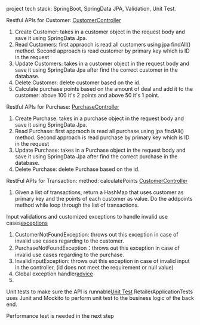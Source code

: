 project tech stack: SpringBoot, SpringData JPA, Validation, Unit Test.


Restful APIs for Customer: [CustomerController](https://github.com/undefeatedzombie/webapi/blob/main/src/main/java/com/webapi/retailer/controller/CustomerController.java)
1. Create Customer: takes in a customer object in the request body and save it using SpringData Jpa.
2. Read Customers: first appraoch is read all customers using jpa findAll() method. Second approach is read customer by primary key which is ID in the request
3. Update Customers: takes in a customer object in the request body and save it using SpringData Jpa after find the correct customer in the database.
4. Delete Customer: delete customer based on the id.
5. Calculate purchase points based on the amount of deal and add it to the customer: above 100 it's 2 points and above 50 it's 1 point.

Restful APIs for Purchase: [PurchaseController](https://github.com/undefeatedzombie/webapi/blob/main/src/main/java/com/webapi/retailer/controller/PurchaseController.java)
1. Create Purchase: takes in a purchase object in the request body and save it using SpringData Jpa.
2. Read Purchase: first appraoch is read all purchase using jpa findAll() method. Second approach is read purchase by primary key which is ID in the request
3. Update Purchase: takes in a Purchase object in the request body and save it using SpringData Jpa after find the correct purchase in the database.
4. Delete Purchase: delete Purchase based on the id.

RestFul APIs for Transaction: method: calculatePoints
[CustomerController](https://github.com/undefeatedzombie/webapi/blob/main/src/main/java/com/webapi/retailer/controller/CustomerController.java)
1. Given a list of transactions, return a HashMap that uses customer as primary key and the points of each customer as value. Do the addpoints method while loop through the list of transactions.

Input validations and customized exceptions to handle invalid use cases[exceptions](https://github.com/undefeatedzombie/webapi/tree/main/src/main/java/com/webapi/retailer/exception)
1. CustomerNotFoundException: throws out this exception in case of invalid use cases regarding to the customer.
2. PurchaseNotFoundException：throws out this exception in case of invalid use cases regarding to the purchase.
3. InvalidInputException: throws out this exception in case of invalid input in the controller, (id does not meet the requirement or null value)
4. Global exception handler[advice](https://github.com/undefeatedzombie/webapi/tree/main/src/main/java/com/webapi/retailer/advice)
5.
Unit tests to make sure the API is runnable[Unit Test](https://github.com/undefeatedzombie/webapi/blob/main/src/test/java/com/webapi/retailer/RetailerApplicationTests.java)
RetailerApplicationTests uses Junit and Mockito to perform unit test to the business logic of the back end.

Performance test is needed in the next step
